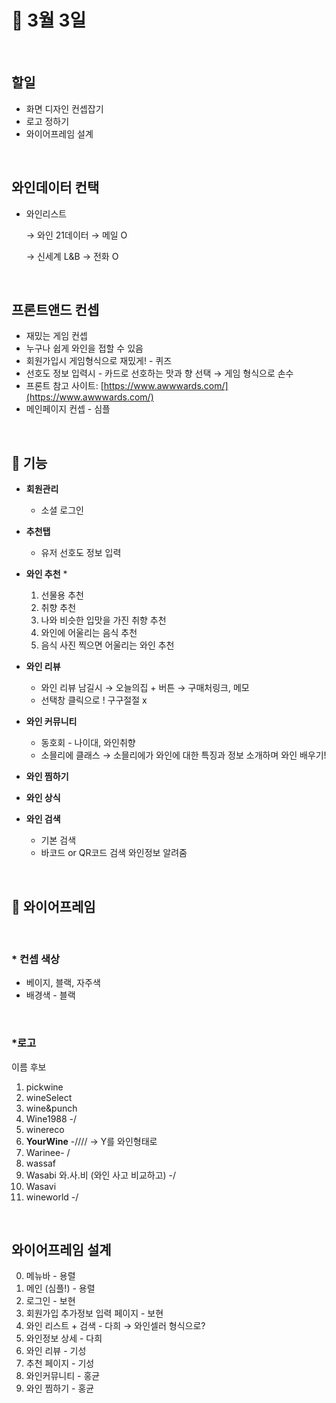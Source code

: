 📃 3월 3일
=============
<br>


## 할일
- 화면 디자인 컨셉잡기
- 로고 정하기
- 와이어프레임 설계

<br>

## 와인데이터 컨택
- 와인리스트

    → 와인 21데이터 → 메일 O

    → 신세계 L&B  → 전화 O

<br>

## 프론트앤드 컨셉

- 재밌는 게임 컨셉
- 누구나 쉽게 와인을 접할 수 있음
- 회원가입시 게임형식으로 재밌게! - 퀴즈
- 선호도 정보 입력시 - 카드로 선호하는 맛과 향 선택 → 게임 형식으로 손수
- 프론트 참고 사이트: [https://www.awwwards.com/](https://www.awwwards.com/)
- 메인페이지 컨셉 - 심플

<br>

## 🎈 기능

- **회원관리**
    - 소셜 로그인

- **추천탭**
    - 유저 선호도 정보 입력
- **와인 추천** *
    1. 선물용 추천
    2. 취향 추천
    3. 나와 비슷한 입맛을 가진 취향 추천
    4. 와인에 어울리는 음식 추천
    5. 음식 사진 찍으면 어울리는 와인 추천
- **와인 리뷰**
    - 와인 리뷰 남길시 → 오늘의집 + 버튼 → 구매처링크, 메모
    - 선택창 클릭으로 ! 구구절절 x

- **와인 커뮤니티**
    - 동호회 - 나이대, 와인취향
    - 소믈리에 클래스 → 소믈리에가 와인에 대한 특징과 정보 소개하며 와인 배우기!

- **와인 찜하기**
- **와인 상식**
- **와인 검색**
    - 기본 검색
    - 바코드 or QR코드 검색 와인정보 알려줌

<br>

## 👗 와이어프레임

<br>

### * 컨셉 색상

- 베이지, 블랙, 자주색
- 배경색 - 블랙

<br>

### *로고

이름 후보

1. pickwine
2. wineSelect
3. wine&punch
4. Wine1988 -/
5. winereco
6. **YourWine** -////   → Y를 와인형태로 
7. Warinee- /
8. wassaf
9. Wasabi 와.사.비 (와인 사고 비교하고) -/
10. Wasavi 
11. wineworld -/

<br>

## 와이어프레임 설계

0. 메뉴바    - 용렬
1. 메인 (심플!)   - 용렬
2. 로그인    - 보현
3. 회원가입 추가정보 입력 페이지   - 보현
4. 와인 리스트 + 검색     - 다희
    → 와인셀러 형식으로?
5. 와인정보 상세  - 다희 
6. 와인 리뷰   - 기성
7. 추천 페이지   - 기성
8. 와인커뮤니티  - 홍균
9. 와인 찜하기  - 홍균